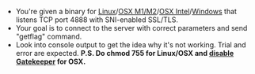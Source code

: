 - You're given a binary
  for [Linux](task06.linux)/[OSX M1/M2](task06.armmac)/[OSX Intel](task06.x64mac)/[Windows](task06.exe) that listens TCP
  port 4888 with SNI-enabled SSL/TLS.
- Your goal is to connect to the server with correct parameters and send "getflag" command.
- Look into console output to get the idea why it's not working. Trial and error are expected.
  **P.S. Do chmod 755 for Linux/OSX and [disable Gatekeeper](https://disable-gatekeeper.github.io/) for OSX.**